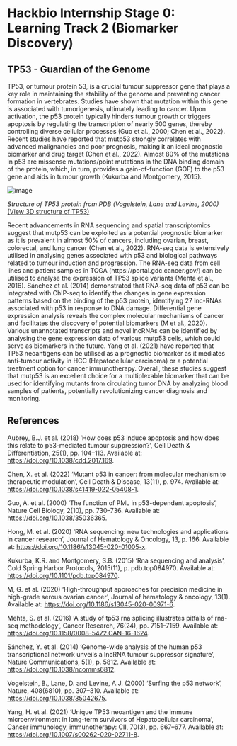 # Hackbio Internship Stage 0: Learning Track 2 (Biomarker Discovery)

## TP53 - Guardian of the Genome

TP53, or tumour protein 53, is a crucial tumour suppressor gene that plays a key role in maintaining the stability of the genome and preventing cancer formation in vertebrates. Studies have shown that mutation within this gene is associated with tumorigenesis, ultimately leading to cancer. Upon activation, the p53 protein typically hinders tumour growth or triggers apoptosis by regulating the transcription of nearly 500 genes, thereby controlling diverse cellular processes (Guo et al., 2000; Chen et al., 2022). Recent studies have reported that mutp53 strongly correlates with advanced malignancies and poor prognosis, making it an ideal prognostic biomarker and drug target (Chen et al., 2022). Almost 80% of the mutations in p53 are missense mutations/point mutations in the DNA binding domain of the protein, which, in turn, provides a gain-of-function (GOF) to the p53 gene and aids in tumour growth (Kukurba and Montgomery, 2015).

![image](https://github.com/user-attachments/assets/f2b89220-a8ee-4f2a-8575-f04475a3ce84)

*Structure of TP53 protein from PDB (Vogelstein, Lane and Levine, 2000)* [(View 3D structure of TP53)](https://www.ncbi.nlm.nih.gov/Structure/icn3d/full.html?mmdbafid=Q12888&bu=1)


Recent advancements in RNA sequencing and spatial transcriptomics suggest that mutp53 can be exploited as a potential prognostic biomarker as it is prevalent in almost 50% of cancers, including ovarian, breast, colorectal, and lung cancer (Chen et al., 2022). RNA-seq data is extensively utilised in analysing genes associated with p53 and biological pathways related to tumour induction and progression. The RNA-seq data from cell lines and patient samples in TCGA (https\://portal.gdc.cancer.gov/) can be utilised to analyse the expression of TP53 splice variants (Mehta et al., 2016). Sánchez et al. (2014) demonstrated that RNA-seq data of p53 can be integrated with ChIP-seq to identify the changes in gene expression patterns based on the binding of the p53 protein, identifying 27 lnc-RNAs associated with p53 in response to DNA damage. Differential gene expression analysis reveals the complex molecular mechanisms of cancer and facilitates the discovery of potential biomarkers (M et al., 2020). Various unannotated transcripts and novel lncRNAs can be identified by analysing the gene expression data of various mutp53 cells, which could serve as biomarkers in the future. Yang et al. (2021) have reported that TP53 neoantigens can be utilised as a prognostic biomarker as it mediates anti-tumour activity in HCC (Hepatocellular carcinoma) or a potential treatment option for cancer immunotherapy. Overall, these studies suggest that mutp53 is an excellent choice for a multiplexable biomarker that can be used for identifying mutants from circulating tumor DNA by analyzing blood samples of patients, potentially revolutionizing cancer diagnosis and monitoring.

## References
Aubrey, B.J. et al. (2018) ‘How does p53 induce apoptosis and how does this relate to p53-mediated tumour suppression?’, Cell Death & Differentiation, 25(1), pp. 104–113. Available at: https://doi.org/10.1038/cdd.2017.169.

Chen, X. et al. (2022) ‘Mutant p53 in cancer: from molecular mechanism to therapeutic modulation’, Cell Death & Disease, 13(11), p. 974. Available at: https://doi.org/10.1038/s41419-022-05408-1.

Guo, A. et al. (2000) ‘The function of PML in p53-dependent apoptosis’, Nature Cell Biology, 2(10), pp. 730–736. Available at: https://doi.org/10.1038/35036365.

Hong, M. et al. (2020) ‘RNA sequencing: new technologies and applications in cancer research’, Journal of Hematology & Oncology, 13, p. 166. Available at: https://doi.org/10.1186/s13045-020-01005-x.

Kukurba, K.R. and Montgomery, S.B. (2015) ‘Rna sequencing and analysis’, Cold Spring Harbor Protocols, 2015(11), p. pdb.top084970. Available at: https://doi.org/10.1101/pdb.top084970.

M, G. et al. (2020) ‘High-throughput approaches for precision medicine in high-grade serous ovarian cancer’, Journal of hematology & oncology, 13(1). Available at: https://doi.org/10.1186/s13045-020-00971-6.

Mehta, S. et al. (2016) ‘A study of tp53 rna splicing illustrates pitfalls of rna-seq methodology’, Cancer Research, 76(24), pp. 7151–7159. Available at: https://doi.org/10.1158/0008-5472.CAN-16-1624.

Sánchez, Y. et al. (2014) ‘Genome-wide analysis of the human p53 transcriptional network unveils a lncRNA tumour suppressor signature’, Nature Communications, 5(1), p. 5812. Available at: https://doi.org/10.1038/ncomms6812.

Vogelstein, B., Lane, D. and Levine, A.J. (2000) ‘Surfing the p53 network’, Nature, 408(6810), pp. 307–310. Available at: https://doi.org/10.1038/35042675.

Yang, H. et al. (2021) ‘Unique TP53 neoantigen and the immune microenvironment in long-term survivors of Hepatocellular carcinoma’, Cancer immunology, immunotherapy: CII, 70(3), pp. 667–677. Available at: https://doi.org/10.1007/s00262-020-02711-8.
